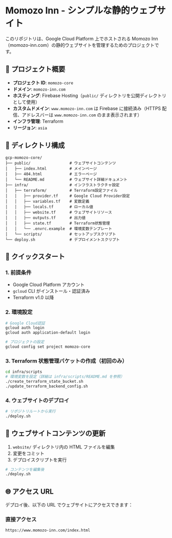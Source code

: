 # Momozo Inn - シンプルな静的ウェブサイト

このリポジトリは、Google Cloud Platform 上でホストされる Momozo Inn（momozo-inn.com）の静的ウェブサイトを管理するためのプロジェクトです。

## 🌟 プロジェクト概要

- **プロジェクト ID**: `momozo-core`
- **ドメイン**: `momozo-inn.com`
- **ホスティング**: Firebase Hosting（`public/` ディレクトリを公開ディレクトリとして使用）
- **カスタムドメイン**: `www.momozo-inn.com` は Firebase に接続済み（HTTPS 配信、アドレスバーは `www.momozo-inn.com` のまま表示されます）
- **インフラ管理**: Terraform
- **リージョン**: `asia`

## 📁 ディレクトリ構成

```
gcp-momozo-core/
├── public/                 # ウェブサイトコンテンツ
│   ├── index.html          # メインページ
│   ├── 404.html            # エラーページ
│   └── README.md           # ウェブサイト詳細ドキュメント
├── infra/                  # インフラストラクチャ設定
│   ├── terraform/          # Terraform設定ファイル
│   │   ├── provider.tf     # Google Cloud Provider設定
│   │   ├── variables.tf    # 変数定義
│   │   ├── locals.tf       # ローカル値
│   │   ├── website.tf      # ウェブサイトリソース
│   │   ├── outputs.tf      # 出力値
│   │   ├── state.tf        # Terraform状態管理
│   │   └── .envrc.example  # 環境変数テンプレート
│   └── scripts/            # セットアップスクリプト
└── deploy.sh               # デプロイメントスクリプト
```

## 🚀 クイックスタート

### 1. 前提条件

- Google Cloud Platform アカウント
- `gcloud` CLI がインストール・認証済み
- Terraform v1.0 以降

### 2. 環境設定

```bash
# Google Cloud認証
gcloud auth login
gcloud auth application-default login

# プロジェクトの設定
gcloud config set project momozo-core
```

### 3. Terraform 状態管理バケットの作成（初回のみ）

```bash
cd infra/scripts
# 環境変数を設定（詳細は infra/scripts/README.md を参照）
./create_terraform_state_bucket.sh
./update_terraform_backend_config.sh
```

### 4. ウェブサイトのデプロイ

```bash
# リポジトリルートから実行
./deploy.sh
```

## 🎨 ウェブサイトコンテンツの更新

1. `website/` ディレクトリ内の HTML ファイルを編集
2. 変更をコミット
3. デプロイスクリプトを実行

```bash
# コンテンツを編集後
./deploy.sh
```

## 🌐 アクセス URL

デプロイ後、以下の URL でウェブサイトにアクセスできます：

### 直接アクセス

```text
https://www.momozo-inn.com/index.html
```
